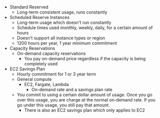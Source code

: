 - Standard Reserved
	- Long-term consistent usage, runs constantly
- Scheduled Reserve Instances
	- Long-term usage which doesn't run constantly
	- Schedule times used monthly, weekly, daily, for a certain amount of hours
	- Doesn't support all instance types or region
	- 1200 hours per year, 1 year minimum commitment
- Capacity Reservations
	- On-demand capacity reservations
		- You pay on-demand price regardless if the capacity is being completely used
- EC2 Savings Plan
	- Hourly commitment for 1 or 3 year term
	- General compute
		- EC2, Fargate, Lambda
			- On-demand rate and a savings plan rate
	- You commit to using a certain dollar amount of usage. Once you go over this usage, you are charge at the normal on-demand rate. If you go under this usage, you still pay that amount.
		- There is also an EC2 savings plan which only applies to EC2
